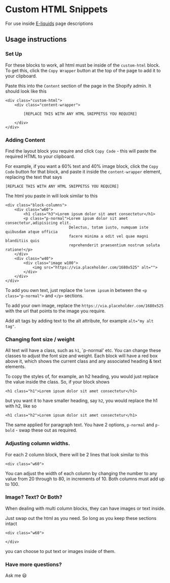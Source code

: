 # Custom HTML Snippets

For use inside [E-liquids](https://e-liquids.com/) page descriptions

## Usage instructions

### Set Up

For these blocks to work, all html must be inside of the `custom-html` block. To get this, click the `Copy Wrapper` button at the top of the page to add it to your clipboard.

Paste this into the `Content` section of the page in the Shopify admin. It should look like this

```
<div class="custom-html">
    <div class="content-wrapper">

        [REPLACE THIS WITH ANY HTML SNIPPETSS YOU REQUIRE]

    </div>
</div>
```

### Adding Content

Find the layout block you require and click `Copy Code` - this will paste the required HTML to your clipboard.

For example, if you want a 60% text and 40% image block, click the `Copy Code` button for that block, and paste it inside the `content-wrapper` element, replacing the text that says

```
[REPLACE THIS WITH ANY HTML SNIPPETSS YOU REQUIRE]
```

The html you paste in will look similar to this

```
<div class="block-columns">
    <div class="w60">
        <h1 class="h3">Lorem ipsum dolor sit amet consectetur</h1>
        <p class="p-normal">Lorem ipsum dolor sit amet consectetur,adipisicing elit.
                            Delectus, totam iusto, numquam iste quibusdam atque officia
                            facere minima a odit vel quae magni blanditiis quis
                            reprehenderit praesentium nostrum soluta ratione!</p>
    </div>
    <div class="w40">
        <div class="image w100">
            <img src="https://via.placeholder.com/1680x525" alt="">
        </div>
    </div>
</div>
```

To add you own text, just replace the `lorem ipsum` in between the `<p class="p-normal">` and `</p>` sections.

To add your own image, replace the `https://via.placeholder.com/1680x525` with the url that points to the image you require.

Add alt tags by adding text to the alt attribute, for example `alt="my alt tag"`.

### Changing font size / weight

All text will have a class, such as `h1`, `p-normal' etc. You can change these classes to adjust the font size and weight. Each block will have a red box above it, which shows the current class and any associated heading & text elements.

To copy the styles of, for example, an h2 heading, you would just replace the value inside the class. So, if your block shows

```
<h1 class="h1">Lorem ipsum dolor sit amet consectetur</h1>
```

but you want it to have smaller heading, say `h2`, you would replace the h1 with h2, like so

```
<h1 class="h2">Lorem ipsum dolor sit amet consectetur</h1>
```

The same applied for paragraph text. You have 2 options, `p-normal` and `p-bold` - swap these out as required.

### Adjusting column widths.

For each 2 column block, there will be 2 lines that look similar to this
```
<div class="w60">
```
You can adjust the width of each column by changing the number to any value from 20 through to 80, in increments of 10. Both columns must add up to 100.

### Image? Text? Or Both?

When dealing with multi column blocks, they can have images or text inside.

Just swap out the html as you need. So long as you keep these sections intact

```
<div class="w60">

</div>
```

you can choose to put text or images inside of them.


### Have more questions?
Ask me :smiley: